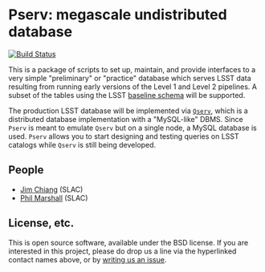 # Pserv: megascale undistributed database

[![Build Status](https://travis-ci.org/DarkEnergyScienceCollaboration/pserv.svg?branch=master)](https://travis-ci.org/DarkEnergyScienceCollaboration/pserv)

This is a package of scripts to set up, maintain, and provide interfaces to a
very simple "preliminary" or "practice" database which serves LSST data resulting from
running early versions of the Level 1 and Level 2 pipelines.  A
subset of the tables using the LSST [baseline
schema](https://lsst-web.ncsa.illinois.edu/schema/index.php?sVer=baseline)
will be supported.

The production LSST database will be implemented via
[`Qserv`](https://github.com/lsst/qserv), which is a distributed
database implementation with a "MySQL-like" DBMS.  Since
`Pserv` is meant to emulate `Qserv` but on a single node, a MySQL
database is used. `Pserv` allows you to start designing and testing
queries on LSST catalogs while `Qserv` is still being developed.

## People
* [Jim Chiang](https://github.com/DarkEnergyScienceCollaboration/pserv/issues/new?body=@jchiang87) (SLAC)
* [Phil Marshall](https://github.com/DarkEnergyScienceCollaboration/pserv/issues/new?body=@drphilmarshall) (SLAC)

## License, etc.

This is open source software, available under the BSD license. If you are interested in this project, please do drop us a line via the hyperlinked contact names above, or by [writing us an issue](https://github.com/DarkEnergyScienceCollaboration/pserv/issues/new).
